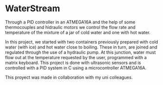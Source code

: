 # WaterStream
Through a PID controller in an ATMEGA16A and the help of some thermocouples and hidraulic motors we control the flow rate and temperature of the mixture of a jar of cold water and one with hot water.

In this project, we started with two containers previously prepared with cold water (with ice) and hot water close to boiling. These in turn, are joined and regulated through the use of a hydraulic pump. At this junction, water must flow out at the temperature requested by the user, programmed with a matrix keyboard. This project is done with ultrasonic sensors and is controlled with a PID system in C using a microcontroller ATMEGA16A.

This proyect was made in collaboration with my uni colleagues.
